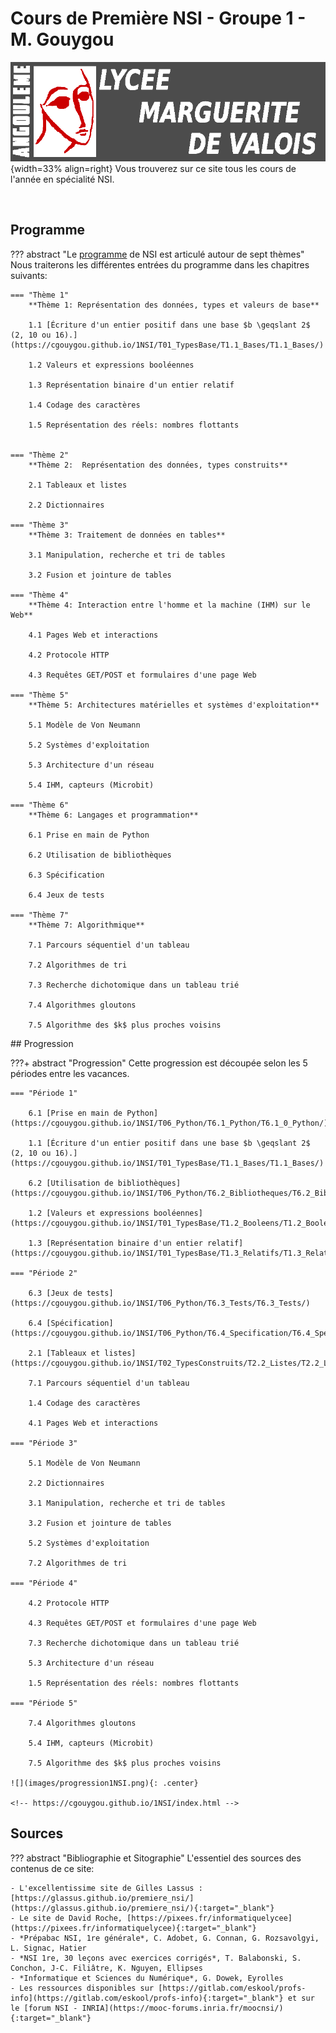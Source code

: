 # Cours de Première NSI - Groupe 1 - M. Gouygou


![mdv](images/logo_MdV_site.png){width=33% align=right}
Vous trouverez sur ce site tous les cours de l'année en spécialité NSI.

<br>

## Programme

??? abstract "Le [programme](data/Programme1NSI.pdf) de NSI est articulé autour de sept thèmes"
    Nous traiterons les différentes entrées du programme dans les chapitres suivants:

    === "Thème 1"
        **Thème 1: Représentation des données, types et valeurs de base**

        1.1 [Écriture d'un entier positif dans une base $b \geqslant 2$ (2, 10 ou 16).](https://cgouygou.github.io/1NSI/T01_TypesBase/T1.1_Bases/T1.1_Bases/)
        
        1.2 Valeurs et expressions booléennes

        1.3 Représentation binaire d'un entier relatif

        1.4 Codage des caractères
        
        1.5 Représentation des réels: nombres flottants

    
    === "Thème 2"
        **Thème 2:  Représentation des données, types construits**

        2.1 Tableaux et listes

        2.2 Dictionnaires

    === "Thème 3"
        **Thème 3: Traitement de données en tables**

        3.1 Manipulation, recherche et tri de tables

        3.2 Fusion et jointure de tables

    === "Thème 4"
        **Thème 4: Interaction entre l'homme et la machine (IHM) sur le Web**

        4.1 Pages Web et interactions

        4.2 Protocole HTTP

        4.3 Requêtes GET/POST et formulaires d'une page Web

    === "Thème 5"
        **Thème 5: Architectures matérielles et systèmes d'exploitation**

        5.1 Modèle de Von Neumann

        5.2 Systèmes d'exploitation

        5.3 Architecture d'un réseau

        5.4 IHM, capteurs (Microbit)

    === "Thème 6"
        **Thème 6: Langages et programmation**

        6.1 Prise en main de Python

        6.2 Utilisation de bibliothèques

        6.3 Spécification

        6.4 Jeux de tests

    === "Thème 7"
        **Thème 7: Algorithmique**
        
        7.1 Parcours séquentiel d'un tableau

        7.2 Algorithmes de tri
        
        7.3 Recherche dichotomique dans un tableau trié

        7.4 Algorithmes gloutons

        7.5 Algorithme des $k$ plus proches voisins

## Progression

???+ abstract "Progression"
    Cette progression est découpée selon les 5 périodes entre les vacances.

    === "Période 1"

        6.1 [Prise en main de Python](https://cgouygou.github.io/1NSI/T06_Python/T6.1_Python/T6.1_0_Python/)

        1.1 [Écriture d'un entier positif dans une base $b \geqslant 2$ (2, 10 ou 16).](https://cgouygou.github.io/1NSI/T01_TypesBase/T1.1_Bases/T1.1_Bases/)
        
        6.2 [Utilisation de bibliothèques](https://cgouygou.github.io/1NSI/T06_Python/T6.2_Bibliotheques/T6.2_Bibliotheques/)

        1.2 [Valeurs et expressions booléennes](https://cgouygou.github.io/1NSI/T01_TypesBase/T1.2_Booleens/T1.2_Booleens/)

        1.3 [Représentation binaire d'un entier relatif](https://cgouygou.github.io/1NSI/T01_TypesBase/T1.3_Relatifs/T1.3_Relatifs/)
    
    === "Période 2"

        6.3 [Jeux de tests](https://cgouygou.github.io/1NSI/T06_Python/T6.3_Tests/T6.3_Tests/)

        6.4 [Spécification](https://cgouygou.github.io/1NSI/T06_Python/T6.4_Specification/T6.4_Specification/)

        2.1 [Tableaux et listes](https://cgouygou.github.io/1NSI/T02_TypesConstruits/T2.2_Listes/T2.2_Listes1/)

        7.1 Parcours séquentiel d'un tableau

        1.4 Codage des caractères

        4.1 Pages Web et interactions

    === "Période 3"

        5.1 Modèle de Von Neumann

        2.2 Dictionnaires

        3.1 Manipulation, recherche et tri de tables

        3.2 Fusion et jointure de tables

        5.2 Systèmes d'exploitation

        7.2 Algorithmes de tri
    
    === "Période 4"

        4.2 Protocole HTTP

        4.3 Requêtes GET/POST et formulaires d'une page Web

        7.3 Recherche dichotomique dans un tableau trié

        5.3 Architecture d'un réseau

        1.5 Représentation des réels: nombres flottants
    
    === "Période 5"

        7.4 Algorithmes gloutons

        5.4 IHM, capteurs (Microbit)

        7.5 Algorithme des $k$ plus proches voisins

    ![](images/progression1NSI.png){: .center} 

    <!-- https://cgouygou.github.io/1NSI/index.html -->


## Sources

??? abstract "Bibliographie et Sitographie"
    L'essentiel des sources des contenus de ce site:

    - L'excellentissime site de Gilles Lassus : [https://glassus.github.io/premiere_nsi/](https://glassus.github.io/premiere_nsi/){:target="_blank"} 
    - Le site de David Roche, [https://pixees.fr/informatiquelycee](https://pixees.fr/informatiquelycee){:target="_blank"} 
    - *Prépabac NSI, 1re générale*, C. Adobet, G. Connan, G. Rozsavolgyi, L. Signac, Hatier
    - *NSI 1re, 30 leçons avec exercices corrigés*, T. Balabonski, S. Conchon, J-C. Filiâtre, K. Nguyen, Ellipses
    - *Informatique et Sciences du Numérique*, G. Dowek, Eyrolles
    - Les ressources disponibles sur [https://gitlab.com/eskool/profs-info](https://gitlab.com/eskool/profs-info){:target="_blank"} et sur le [forum NSI - INRIA](https://mooc-forums.inria.fr/moocnsi/){:target="_blank"}

